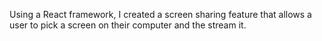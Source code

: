 Using a React framework, I created a screen sharing feature that allows a user to pick a screen on their computer and the stream it.
